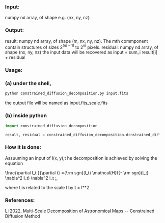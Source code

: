 <script type="text/javascript" src="http://cdn.mathjax.org/mathjax/latest/MathJax.js?config=default"></script>

### Input:

numpy nd array, of shape e.g. (nx, ny, nz)

### Output:

result: numpy nd array, of shape (m, nx, ny, nz). The mth commponent contain structures of sizes 2$^(m-1)$ to 2$^m$ pixels. residual: numpy nd array, of shape (nx, ny, nz) the input data will be recovered as input = sum_i result[i] + residual

### Usage:

### (a) under the shell,
```sh
python constrained_diffusion_decomposition.py input.fits
```

the output file will be named as input.fits_scale.fits

### (b) inside python
```python
import constrained_diffusion_decomposition

result, residual = constrained_diffusion_decomposition.dcnstrained_diffusion_decomposition(data)
```
### How it is done:

Assuuming an input of I(x, y),t he decomposition is achieved by solving the equation

\frac{\partial I_t }{\partial t} ={\rm sgn}(I_t) \mathcal{H}({- \rm sgn}(I_t) \nabla^2 I_t) \nabla^2 I_t ;,

where t is related to the scale l by t = l**2

### References:

Li 2022, Multi-Scale Decomposition of Astronomical Maps -- Constrained Diffusion Method

